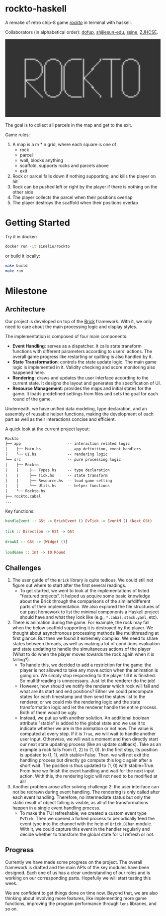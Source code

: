 
# rockto-haskell

A remake of retro chip-8 game *[rockto](https://johnearnest.github.io/chip8Archive/play.html?p=rockto)* in terminal with haskell.

Collaborators (in alphabetical order): [dofup](https://github.com/dofup), [shijiesun-edu](https://github.com/shijiesun-edu), [ssine](https://github.com/ssine), [ZJHCSE](https://github.com/ZJHCSE).

<img alt="rockto" src="assets/rockto.gif" width="500"/>


The goal is to collect all parcels in the map and get to the exit.

Game rules:

1. A map is a m * n grid, where each square is one of
   - rock
   - parcel
   - wall, blocks anything
   - scaffold, supports rocks and parcels above
   - exit
2. Rock or parcel falls down if nothing supporting, and kills the player on hit
3. Rock can be pushed left or right by the player if there is nothing on the other side
4. The player collects the parcel when their positions overlap
5. The player destroys the scaffold when their positions overlap


# Getting Started

Try it in docker:

```bash
docker run -it sineliu/rockto
```

or build it locally:

```bash
make build
make run
```

# Milestone

## Architecture

Our project is developed on top of the [Brick](https://github.com/jtdaugherty/brick) framework. With it, we only need to care about the main processing logic and display styles.

The implementation is composed of four main components:
- **Event Handling**: serves as a dispatcher. It calls state transform functions with different parameters according to users' actions. The overall game progress like restarting or quitting is also handled by it.
- **State Transformation**: controls the state update logic. The main game logic is implemented in it. Validity checking and score monitoring also happened here.
- **Rendering**: draws and updates the user interface according to the current state. It designs the layout and generates the specification of UI.
- **Resource Management**: provides the maps and initial states for the game. It loads predefined settings from files and sets the goal for each round of the game.

Underneath, we have unified data modeling, type declaration, and an assembly of reusable helper functions, making the development of each part as well as their interactions concise and efficient.


A quick look at the current project layout:
```txt
Rockto
├── app                     -- interaction related logic
│    ├── Main.hs            -- app definition, event handlers
│    └── UI.hs              -- rendering logic
└── src                     -- pure processing logic
|    ├── Rockto
|    |     ├── Types.hs     -- type declaration
|    |     ├── Tick.hs      -- state transform
|    |     ├── Resource.hs  -- load game setting
|    │     └── Utils.hs     -- helper functions
|    └── Rockto.hs
├── rockto.cabal
...
```

Key functions:
```hs
handleEvent :: GSt -> BrickEvent () EvTick -> EventM () (Next GSt)

tick :: Direction -> GSt -> GSt

drawUI :: GSt -> [Widget ()]

loadGame :: Int -> IO Round
```

## Challenges

1. The user guide of the `Brick` library is quite tedious. We could still not figure out where to start after the first several readings.
	- To get started, we went to look at the implementations of listed "featured projects". It helped us acquire some basic knowledge about the Brick through the comparisons of the similar/different parts of their implementation. We also explored the file structures of our past homework to list the minimal components a Haskell project should have and what they look like (e.g., `*.cabal`, `stack.yaml`, etc).
2. There is animation during the game. For example, the rock may fall when the below scaffold supporting it is destroyed by the player. We thought about asynchronous processing methods like multithreading at first glance. But then we found it extremely complex. We need to share states between threads, as well as making a lot of conditions evaluation and state updating to handle the simultaneous actions of the player (What to do when the player moves towards the rock again when it is falling?).
	- To handle this, we decided to add a restriction for the game: the player is not allowed to take any move action when the animation is going on. We simply stop responding to the player till it is finished. So multithreading is unnecessary. Just let the renderer do the job!
	- However, how should we notify the renderer which rock will fall and what are its start and end positions? Either we could precompute states for each timestamp and then send the states list to the renderer, or we could mix the rendering logic and the state transformation logic and let the renderer handle the entire process. Both of them would be ugly.
	- Instead, we put up with another solution. An additional boolean attribute "stable" is added to the global state and we use it to indicate whether we are in the animation or not now. The value is computed at every step. If it is `True`, we will wait to handle another user input. Otherwise, we will wait a moment and then directly start our next state updating process (like an update callback). Take as an example a rock falls from (1, 2) to (1, 0). In the first step, its position is updated to (1, 1), with stable=False. Then, we will not exit the handling process but directly go compute this logic again after a short wait. The position is thus updated to (1, 0) with stable=True. From here we finish the event handling and wait for the next input action. With this, the rendering logic will not need to be modified at all!
3. Another problem arose after solving challenge 2: the user interface can not be redrawn during event handling. The rendering is only called after each event handling. Therefore, no intermediate status but only the static result of object falling is visible, as all of the transformations happen in a single event handling process.
	- To make the TUI refreshable, we created a custom event type `EvTick`. Then we opened a forked process to periodically feed the event type into the channel with the help of `Brick.BChan` module. With it, we could capture this event in the handler regularly and decide whether to transform the global state for UI refresh or not.

## Progress

Currently we have made some progress on the project. The overall framework is drafted and the main APIs of the key modules have been designed. Each one of us has a clear understanding of our roles and is working on our corresponding parts. Hopefully we will start testing this week.

We are confident to get things done on time now. Beyond that, we are also thinking about involving more features, like implementing more game functions, improving the program performance through `lens` libraries, and so on.

